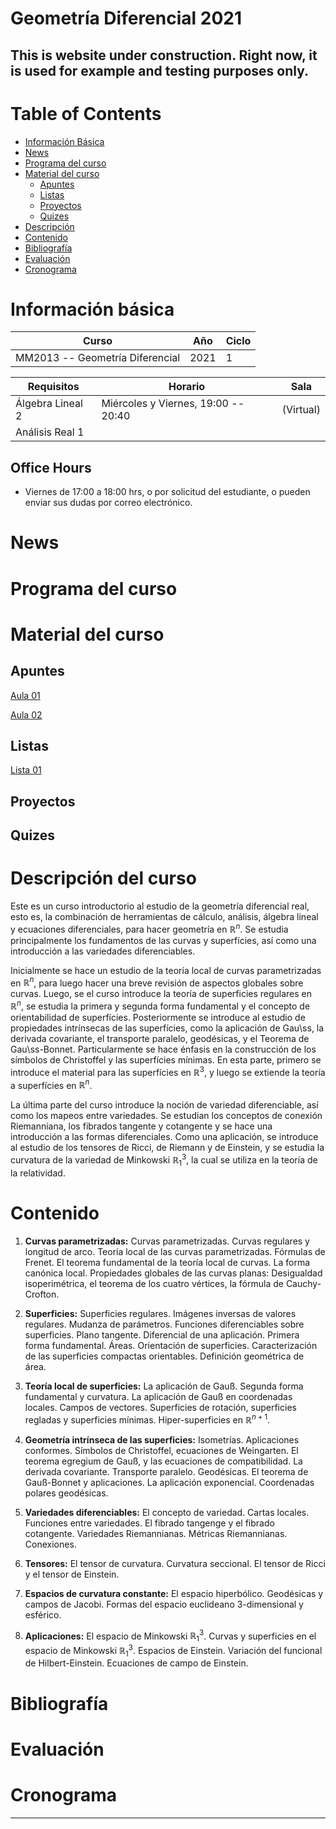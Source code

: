 # Geometría Diferencial 2021

## This is website under construction. Right now, it is used for example and testing purposes only.

# Table of Contents
- [Información Básica](#id-info)
- [News](#id-news)
- [Programa del curso](#id-programa)
- [Material del curso](#id-material)
	- [Apuntes](#id-apuntes)
	- [Listas](#id-listas)
	- [Proyectos](#id-proyectos)
	- [Quizes](#id-quizes)
- [Descripción](#id-descripcion)
- [Contenido](#id-contenido)
- [Bibliografía](#id-ref)
- [Evaluación](#id-eval)
- [Cronograma](#id-crono)


# Información básica
<div id='id-info'/>

  **Curso**                             | **Año**             | **Ciclo**
  ------------------------------------- | ------------------- | -------------
  MM2013 -- Geometría Diferencial       | 2021                | 1
  
  **Requisitos**                        | **Horario**                          | **Sala**
  ------------------------------------- | ------------------------------------ | -------------
  Álgebra Lineal 2                      | Miércoles y Viernes, 19:00 -- 20:40  | (Virtual)
  Análisis Real 1                       |                                      |


## Office Hours

* Viernes de 17:00 a 18:00 hrs, o por solicitud del estudiante, o pueden enviar sus dudas por correo electrónico.


# News
<div id='id-news'/>


# Programa del curso
<div id='id-programa'/>


# Material del curso
<div id='id-material'/>

## Apuntes
<div id='id-apuntes'/>

[Aula 01](https://github.com/pfafner/pfafner.github.io/aulas/ad01.pdf)

[Aula 02](https://pfafner.github.io/aulas/ad02.pdf)

## Listas
<div id='id-listas'/>

[Lista 01](https://github.com/pfafner/pfafner.github.io/listas/t1ad2020.pdf)

## Proyectos
<div id='id-proyectos'/>

## Quizes
<div id='id-quizes'/>


# Descripción del curso
<div id='id-descripcion'/>

Este es un curso introductorio al estudio de la geometría diferencial real, esto es, la combinación de herramientas de cálculo, análisis, álgebra lineal y ecuaciones diferenciales, para hacer geometría en $\mathbb{R}^n$. Se estudia principalmente los fundamentos de las curvas y superfícies, así como una introducción a las variedades diferenciables.

Inicialmente se hace un estudio de la teoría local de curvas parametrizadas en $\mathbb{R}^n$, para luego hacer una breve revisión de aspectos globales sobre curvas. Luego, se el curso introduce la teoría de superficies regulares en $\mathbb{R}^n$, se estudia la primera y segunda forma fundamental y el concepto de orientabilidad de superfícies. Posteriormente se introduce al estudio de propiedades intrínsecas de las superfícies, como la aplicación de Gau\ss, la derivada covariante, el transporte paralelo, geodésicas, y el Teorema de Gau\ss-Bonnet. Particularmente se hace énfasis en la construcción de los símbolos de Christoffel y las superfícies mínimas. En esta parte, primero se introduce el material para las superfícies en $\mathbb{R}^3$, y luego se extiende la teoría a superfícies en $\mathbb{R}^n$.
	    
La última parte del curso introduce la noción de variedad diferenciable, así como los mapeos entre variedades. Se estudian los conceptos de conexión Riemanniana, los fibrados tangente y cotangente y se hace una introducción a las formas diferenciales. Como una aplicación, se introduce al estudio de los tensores de Ricci, de Riemann y de Einstein, y se estudia la curvatura de la variedad de Minkowski $\mathbb{R}_1^3$, la cual se utiliza en la teoría de la relatividad.


# Contenido
<div id='id-contenido'/>

1. **Curvas parametrizadas:** Curvas parametrizadas. Curvas regulares y longitud de arco. Teoría local de las curvas parametrizadas. Fórmulas de Frenet. El teorema fundamental de la teoría local de curvas. La forma canónica local. Propiedades globales de las curvas planas: Desigualdad isoperimétrica, el teorema de los cuatro vértices, la fórmula de Cauchy-Crofton.

2. **Superficies:** Superficies regulares. Imágenes inversas de valores regulares. Mudanza de parámetros. Funciones diferenciables sobre superficies. Plano tangente. Diferencial de una aplicación. Primera forma fundamental. Áreas. Orientación de superficies. Caracterización de las superficies compactas orientables. Definición geométrica de área.

3. **Teoría local de superficies:** La aplicación de Gauß. Segunda forma fundamental y curvatura. La aplicación de Gauß en coordenadas locales. Campos de vectores. Superficies de rotación, superficies regladas y superficies mínimas. Hiper-superficies en $\mathbb{R}^{n+1}$.

4. **Geometría intrínseca de las superficies:** Isometrías. Aplicaciones conformes. Símbolos de Christoffel, ecuaciones de Weingarten. El teorema egregium de Gauß, y las ecuaciones de compatibilidad. La derivada covariante. Transporte paralelo. Geodésicas. El teorema de Gauß-Bonnet y aplicaciones. La aplicación exponencial. Coordenadas polares geodésicas.

5. **Variedades diferenciables:** El concepto de variedad. Cartas locales. Funciones entre variedades. El fibrado tangenge y el fibrado cotangente. Variedades Riemannianas. Métricas Riemannianas. Conexiones.

6. **Tensores:** El tensor de curvatura. Curvatura seccional. El tensor de Ricci y el tensor de Einstein.

7. **Espacios de curvatura constante:** El espacio hiperbólico. Geodésicas y campos de Jacobi. Formas del espacio euclideano 3-dimensional y esférico.

8. **Aplicaciones:** El espacio de Minkowski $\mathbb{R}_1^3$. Curvas y superficies en el espacio de Minkowski $\mathbb{R}_1^3$. Espacios de Einstein. Variación del funcional de Hilbert-Einstein. Ecuaciones de campo de Einstein.


# Bibliografía
<div id='id-ref'/>


# Evaluación
<div id='id-eval'/>


# Cronograma
<div id='id-crono'/>


---
